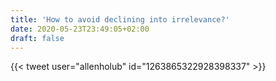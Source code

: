```yaml
---
title: 'How to avoid declining into irrelevance?'
date: 2020-05-23T23:49:05+02:00
draft: false
---
```


{{< tweet user="allenholub" id="1263865322928398337" >}}
